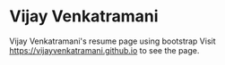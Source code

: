 # Vijay Venkatramani
Vijay Venkatramani's resume page using bootstrap
Visit https://vijayvenkatramani.github.io to see the page.
